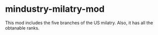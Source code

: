 # mindustry-milatry-mod
This mod includes the five branches of the US milatry. Also, it has all the obtanable ranks.
